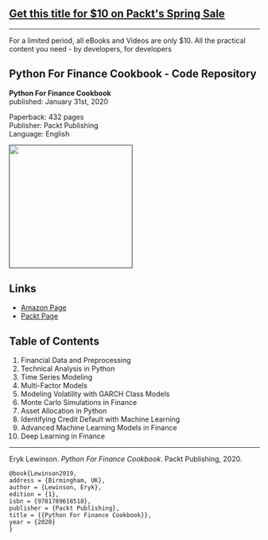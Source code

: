 ## [Get this title for $10 on Packt's Spring Sale](https://www.packt.com/B12081?utm_source=github&utm_medium=packt-github-repo&utm_campaign=spring_10_dollar_2022)
-----
For a limited period, all eBooks and Videos are only $10. All the practical content you need \- by developers, for developers

## Python For Finance Cookbook - Code Repository

**Python For Finance Cookbook**  
published: January 31st, 2020

Paperback: 432 pages  
Publisher: Packt Publishing  
Language: English

[<img src="./.img/book_cover.png" width="248">]()

## Links

- [Amazon Page](https://www.amazon.com/Python-Finance-Cookbook-libraries-financial-dp-1789618517/dp/1789618517)
- [Packt Page](https://www.packtpub.com/data/python-for-finance-cookbook)

## Table of Contents

1. Financial Data and Preprocessing 
2. Technical Analysis in Python
3. Time Series Modeling
4. Multi-Factor Models
5. Modeling Volatility with GARCH Class Models
6. Monte Carlo Simulations in Finance
7. Asset Allocation in Python
8. Identifying Credit Default with Machine Learning
9. Advanced Machine Learning Models in Finance
10. Deep Learning in Finance

--- 

Eryk Lewinson. *Python For Finance Cookbook*. Packt Publishing, 2020.

    @book{Lewinson2019,  
    address = {Birmingham, UK},  
    author = {Lewinson, Eryk},  
    edition = {1},  
    isbn = {9781789618518},   
    publisher = {Packt Publishing},  
    title = {{Python For Finance Cookbook}},  
    year = {2020}  
    }